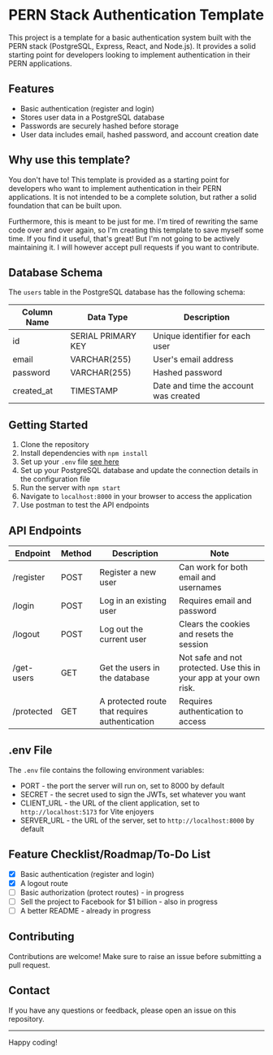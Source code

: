 # PERN Stack Authentication Template

This project is a template for a basic authentication system built with the PERN stack (PostgreSQL, Express, React, and Node.js). It provides a solid starting point for developers looking to implement authentication in their PERN applications.

## Features

- Basic authentication (register and login)
- Stores user data in a PostgreSQL database
- Passwords are securely hashed before storage
- User data includes email, hashed password, and account creation date

## Why use this template?

You don't have to! This template is provided as a starting point for developers who want to implement authentication in their PERN applications. It is not intended to be a complete solution, but rather a solid foundation that can be built upon.

Furthermore, this is meant to be just for me. I'm tired of rewriting the same code over and over again, so I'm creating this template to save myself some time. If you find it useful, that's great! But I'm not going to be actively maintaining it. I will however accept pull requests if you want to contribute.

## Database Schema

The `users` table in the PostgreSQL database has the following schema:

| Column Name | Data Type          | Description                           |
| ----------- | ------------------ | ------------------------------------- |
| id          | SERIAL PRIMARY KEY | Unique identifier for each user       |
| email       | VARCHAR(255)       | User's email address                  |
| password    | VARCHAR(255)       | Hashed password                       |
| created_at  | TIMESTAMP          | Date and time the account was created |

## Getting Started

1. Clone the repository
2. Install dependencies with `npm install`
3. Set up your `.env` file [see here](#env-File)
4. Set up your PostgreSQL database and update the connection details in the configuration file
5. Run the server with `npm start`
6. Navigate to `localhost:8000` in your browser to access the application
7. Use postman to test the API endpoints

## API Endpoints

| Endpoint   | Method | Description                                    | Note                                                               |
| ---------- | ------ | ---------------------------------------------- | ------------------------------------------------------------------ |
| /register  | POST   | Register a new user                            | Can work for both email and usernames                              |
| /login     | POST   | Log in an existing user                        | Requires email and password                                        |
| /logout    | POST   | Log out the current user                       | Clears the cookies and resets the session                          |
| /get-users | GET    | Get the users in the database                  | Not safe and not protected. Use this in your app at your own risk. |
| /protected | GET    | A protected route that requires authentication | Requires authentication to access                                  |

## .env File

The `.env` file contains the following environment variables:

- PORT - the port the server will run on, set to 8000 by default
- SECRET - the secret used to sign the JWTs, set whatever you want
- CLIENT_URL - the URL of the client application, set to `http://localhost:5173` for Vite enjoyers
- SERVER_URL - the URL of the server, set to `http://localhost:8000` by default

## Feature Checklist/Roadmap/To-Do List

- [x] Basic authentication (register and login)
- [x] A logout route
- [ ] Basic authorization (protect routes) - in progress
- [ ] Sell the project to Facebook for $1 billion - also in progress
- [ ] A better README - already in progress

## Contributing

Contributions are welcome! Make sure to raise an issue before submitting a pull request.

## Contact

If you have any questions or feedback, please open an issue on this repository.

---

Happy coding!
